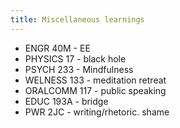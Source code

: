 ```yaml
---
title: Miscellaneous learnings
---
```


- ENGR 40M - EE
- PHYSICS 17 - black hole
- PSYCH 233 - Mindfulness
- WELNESS 133 - meditation retreat
- ORALCOMM 117 - public speaking
- EDUC 193A - bridge
- PWR 2JC - writing/rhetoric. shame
